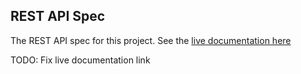 ## REST API Spec

The REST API spec for this project. See the [live documentation here]('https://example.com')

TODO: Fix live documentation link
